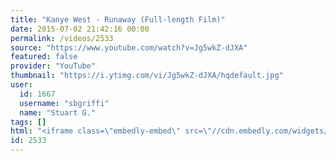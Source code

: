 ```yaml
---
title: "Kanye West - Runaway (Full-length Film)"
date: 2015-07-02 21:42:16 00:00
permalink: /videos/2533
source: "https://www.youtube.com/watch?v=Jg5wkZ-dJXA"
featured: false
provider: "YouTube"
thumbnail: "https://i.ytimg.com/vi/Jg5wkZ-dJXA/hqdefault.jpg"
user:
  id: 1667
  username: "sbgriffi"
  name: "Stuart G."
tags: []
html: "<iframe class=\"embedly-embed\" src=\"//cdn.embedly.com/widgets/media.html?src=https%3A%2F%2Fwww.youtube.com%2Fembed%2FJg5wkZ-dJXA%3Fwmode%3Dtransparent%26feature%3Doembed&wmode=transparent&url=https%3A%2F%2Fwww.youtube.com%2Fwatch%3Fv%3DJg5wkZ-dJXA&image=https%3A%2F%2Fi.ytimg.com%2Fvi%2FJg5wkZ-dJXA%2Fhqdefault.jpg&key=daaebf4d9cdd46779200162d0ca86e20&type=text%2Fhtml&schema=youtube\" width=\"854\" height=\"480\" scrolling=\"no\" frameborder=\"0\" allowfullscreen></iframe>"
id: 2533
---
```


